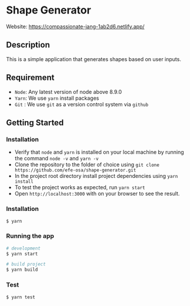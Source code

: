 # Shape Generator

Website: https://compassionate-jang-1ab2d6.netlify.app/

## Description
This is a simple application that generates shapes based on user inputs.

## Requirement

- `Node`: Any latest version of node above 8.9.0
- `Yarn`: We use `yarn` install packages
- `Git` : We use `git` as a version control system via `github`

## Getting Started

### Installation

- Verify that `node` and `yarn` is installed on your local machine by running the command `node -v` and `yarn -v`
- Clone the repository to the folder of choice using `git clone https://github.com/efe-osa/shape-generator.git`
- In the project root directory install project dependencies using `yarn install`
- To test the project works as expected, run `yarn start`
- Open `http://localhost:3000` with on your browser to see the result.

### Installation

```bash
$ yarn
```

### Running the app

```bash
# development
$ yarn start

# build project
$ yarn build

```

### Test

```bash
$ yarn test
```

